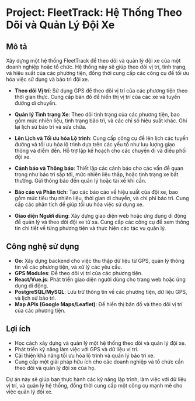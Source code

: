 # Project: FleetTrack: Hệ Thống Theo Dõi và Quản Lý Đội Xe

## Mô tả

Xây dựng một hệ thống FleetTrack để theo dõi và quản lý đội xe của một doanh nghiệp hoặc tổ chức. Hệ thống này sẽ giúp theo dõi vị trí, tình trạng, và hiệu suất của các phương tiện, đồng thời cung cấp các công cụ để tối ưu hóa việc sử dụng và bảo trì đội xe.

- **Theo dõi Vị trí**: Sử dụng GPS để theo dõi vị trí của các phương tiện theo thời gian thực. Cung cấp bản đồ để hiển thị vị trí của các xe và tuyến đường di chuyển.

- **Quản lý Tình trạng Xe**: Theo dõi tình trạng của các phương tiện, bao gồm mức nhiên liệu, tình trạng bảo trì, và các chỉ số hiệu suất khác. Ghi lại lịch sử bảo trì và sửa chữa.

- **Lên Lịch và Tối ưu hóa Lộ trình**: Cung cấp công cụ để lên lịch các tuyến đường và tối ưu hóa lộ trình dựa trên các yếu tố như lưu lượng giao thông và điểm đến. Hỗ trợ lập kế hoạch cho các chuyến đi và điều phối đội xe.

- **Cảnh báo và Thông báo**: Thiết lập các cảnh báo cho các vấn đề quan trọng như bảo trì sắp tới, mức nhiên liệu thấp, hoặc tình trạng xe bất thường. Gửi thông báo đến quản lý hoặc tài xế khi cần.

- **Báo cáo và Phân tích**: Tạo các báo cáo về hiệu suất của đội xe, bao gồm mức tiêu thụ nhiên liệu, thời gian di chuyển, và chi phí bảo trì. Cung cấp các phân tích để giúp tối ưu hóa việc sử dụng xe.

- **Giao diện Người dùng**: Xây dựng giao diện web hoặc ứng dụng di động để quản lý và theo dõi đội xe từ xa. Cung cấp các công cụ để xem thông tin chi tiết về từng phương tiện và thực hiện các tác vụ quản lý.

## Công nghệ sử dụng

- **Go**: Xây dựng backend cho việc thu thập dữ liệu từ GPS, quản lý thông tin về các phương tiện, và xử lý các yêu cầu.
- **GPS Modules**: Để theo dõi vị trí của các phương tiện.
- **React/Vue.js**: Phát triển giao diện người dùng cho trang web hoặc ứng dụng di động.
- **PostgreSQL/MySQL**: Lưu trữ thông tin về các phương tiện, dữ liệu GPS, và lịch sử bảo trì.
- **Map APIs (Google Maps/Leaflet)**: Để hiển thị bản đồ và theo dõi vị trí của các phương tiện.

## Lợi ích

- Học cách xây dựng và quản lý một hệ thống theo dõi và quản lý đội xe.
- Phát triển kỹ năng làm việc với GPS và dữ liệu vị trí.
- Cải thiện khả năng tối ưu hóa lộ trình và quản lý bảo trì xe.
- Cung cấp một giải pháp hữu ích cho các doanh nghiệp và tổ chức cần theo dõi và quản lý đội xe của họ.

Dự án này sẽ giúp bạn thực hành các kỹ năng lập trình, làm việc với dữ liệu vị trí, và quản lý hệ thống, đồng thời cung cấp một công cụ mạnh mẽ cho việc quản lý đội xe.
